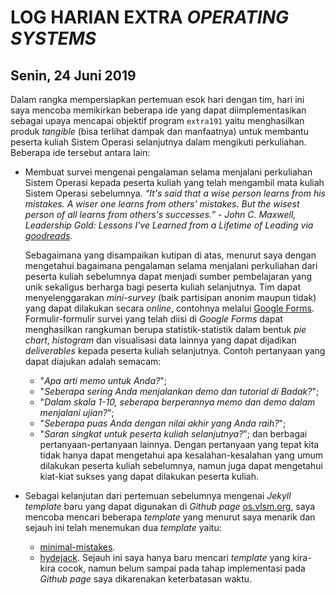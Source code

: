 # LOG HARIAN EXTRA *OPERATING SYSTEMS*
## Senin, 24 Juni 2019

Dalam rangka mempersiapkan pertemuan esok hari dengan tim, hari ini saya mencoba memikirkan beberapa ide yang dapat diimplementasikan sebagai upaya mencapai objektif program `extra191` yaitu menghasilkan produk *tangible* (bisa terlihat dampak dan manfaatnya) untuk membantu peserta kuliah Sistem Operasi selanjutnya dalam mengikuti perkuliahan. Beberapa ide tersebut antara lain:
- Membuat survei mengenai pengalaman selama menjalani perkuliahan Sistem Operasi kepada peserta kuliah yang telah mengambil mata kuliah Sistem Operasi sebelumnya.
	*“It's said that a wise person learns from his mistakes. A wiser one learns from others' mistakes. But the wisest person of all learns from others's successes.” - John C. Maxwell, Leadership Gold: Lessons I've Learned from a Lifetime of Leading via [goodreads](https://www.goodreads.com/quotes/729967).*  

	Sebagaimana yang disampaikan kutipan di atas, menurut saya dengan mengetahui bagaimana pengalaman selama menjalani perkuliahan dari peserta kuliah sebelumnya dapat menjadi sumber pembelajaran yang unik sekaligus berharga bagi peserta kuliah selanjutnya. Tim dapat menyelenggarakan *mini-survey* (baik partisipan anonim maupun tidak) yang dapat dilakukan secara *online*, contohnya melalui [Google Forms](https://docs.google.com/forms). Formulir-formulir survei yang telah diisi di *Google Forms* dapat menghasilkan rangkuman berupa statistik-statistik dalam bentuk *pie chart*, *histogram* dan visualisasi data lainnya yang dapat dijadikan *deliverables* kepada peserta kuliah selanjutnya. Contoh pertanyaan yang dapat diajukan adalah semacam:
	+ "*Apa arti memo untuk Anda?*";
	+ "*Seberapa sering Anda menjalankan demo dan tutorial di Badak?*";
	+ "*Dalam skala 1-10, seberapa berperannya memo dan demo dalam menjalani ujian?*";
	+ "*Seberapa puas Anda dengan nilai akhir yang Anda raih?*";
	+ "*Saran singkat untuk peserta kuliah selanjutnya?*";
	dan berbagai pertanyaan-pertanyaan lainnya. Dengan pertanyaan yang tepat kita tidak hanya dapat mengetahui apa kesalahan-kesalahan yang umum dilakukan peserta kuliah sebelumnya, namun juga dapat mengetahui kiat-kiat sukses yang dapat dilakukan peserta kuliah.
- Sebagai kelanjutan dari pertemuan sebelumnya mengenai *Jekyll template* baru yang dapat digunakan di *Github page* [os.vlsm.org](os.vlsm.org), saya mencoba mencari beberapa *template* yang menurut saya menarik dan sejauh ini telah menemukan dua *template* yaitu:
	+ [minimal-mistakes](https://github.com/mmistakes/minimal-mistakes).
	+ [hydejack](https://github.com/qwtel/hydejack). 
	Sejauh ini saya hanya baru mencari *template* yang kira-kira cocok, namun belum sampai pada tahap implementasi pada *Github page* saya dikarenakan keterbatasan waktu.  

 


